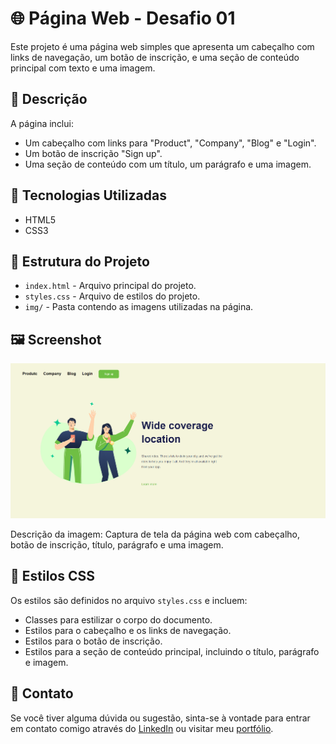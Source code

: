 # 🌐 Página Web - Desafio 01

Este projeto é uma página web simples que apresenta um cabeçalho com links de navegação, um botão de inscrição, e uma seção de conteúdo principal com texto e uma imagem.

## 📄 Descrição

A página inclui:
- Um cabeçalho com links para "Product", "Company", "Blog" e "Login".
- Um botão de inscrição "Sign up".
- Uma seção de conteúdo com um título, um parágrafo e uma imagem.

## 🚀 Tecnologias Utilizadas

- HTML5
- CSS3

## 📂 Estrutura do Projeto

- `index.html` - Arquivo principal do projeto.
- `styles.css` - Arquivo de estilos do projeto.
- `img/` - Pasta contendo as imagens utilizadas na página.

## 🖼️ Screenshot

![Screenshot da Página](./img/foto-projeto-desafio.png)

Descrição da imagem: Captura de tela da página web com cabeçalho, botão de inscrição, título, parágrafo e uma imagem.

## 🎨 Estilos CSS

Os estilos são definidos no arquivo `styles.css` e incluem:
- Classes para estilizar o corpo do documento.
- Estilos para o cabeçalho e os links de navegação.
- Estilos para o botão de inscrição.
- Estilos para a seção de conteúdo principal, incluindo o título, parágrafo e imagem.

## 📧 Contato

Se você tiver alguma dúvida ou sugestão, sinta-se à vontade para entrar em contato comigo através do [LinkedIn](https://www.linkedin.com) ou visitar meu [portfólio](https://www.portfolio.com).
